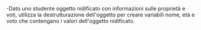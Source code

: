 -Dato uno studente oggetto nidificato con informazioni sulle proprietà e voti, utilizza la destrutturazione dell'oggetto per creare variabili nome, età e voto che contengano i valori dell'oggetto nidificato.
